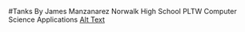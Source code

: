 #Tanks
By James Manzanarez 
Norwalk High School 
PLTW Computer Science Applications
[Alt Text](https://github.com/jamesm321/Tanks/blob/master/Tanks.PNG)
